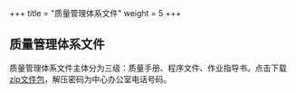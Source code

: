 +++
title = "质量管理体系文件"
weight = 5
+++

## 质量管理体系文件

质量管理体系文件主体分为三级：质量手册、程序文件、作业指导书。点击下载[zip文件包](qpw.zip)，解压密码为中心办公室电话号码。


